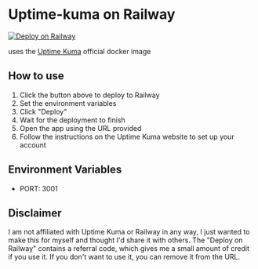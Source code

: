 # Uptime-kuma on Railway
[![Deploy on Railway](https://railway.app/button.svg)](https://railway.app/new/template/wGt-6B?referralCode=pjKvfR)

uses the [Uptime Kuma](https://github.com/louislam/uptime-kuma) official docker image

## How to use

1. Click the button above to deploy to Railway
2. Set the environment variables
3. Click "Deploy"
4. Wait for the deployment to finish
5. Open the app using the URL provided
6. Follow the instructions on the Uptime Kuma website to set up your account

## Environment Variables
- PORT: 3001

## Disclaimer
I am not affiliated with Uptime Kuma or Railway in any way, I just wanted to make this for myself and thought I'd share it with others. The "Deploy on Railway" contains a referral code, which gives me a small amount of credit if you use it. If you don't want to use it, you can remove it from the URL.